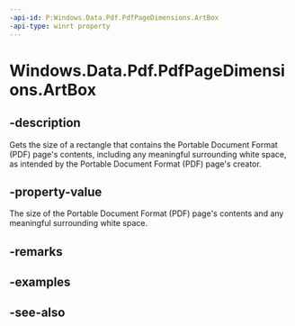 ----api-id: P:Windows.Data.Pdf.PdfPageDimensions.ArtBox
-api-type: winrt property
---<!-- Property syntaxpublic Windows.Foundation.Rect ArtBox { get; }--># Windows.Data.Pdf.PdfPageDimensions.ArtBox## -descriptionGets the size of a rectangle that contains the Portable Document Format (PDF) page's contents, including any meaningful surrounding white space, as intended by the Portable Document Format (PDF) page's creator.## -property-valueThe size of the Portable Document Format (PDF) page's contents and any meaningful surrounding white space.## -remarks## -examples## -see-also